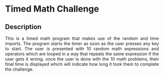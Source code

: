 <h1>Timed Math Challenge</h1>
<h2>Description</h2>
<p align = "justify">This is a timed math program that makes use of the random and time imports. The program starts the timer as soon as the user presses any key to start. The user is presented with 10 random math expressions and operators which are looped in a way that repeats the same expression if the user gets it wrong.
once the user is done with the 10 math problems, their final time is displayed which will indicate how long it took them to complete the challenge.</p>
